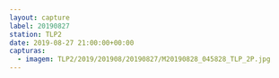 ```yaml
---
layout: capture
label: 20190827
station: TLP2
date: 2019-08-27 21:00:00+00:00
capturas:
  - imagem: TLP2/2019/201908/20190827/M20190828_045828_TLP_2P.jpg
---
```

